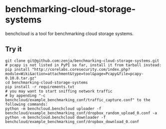 benchmarking-cloud-storage-systems
==================================

benchcloud is a tool for benchmarking cloud storage systems.

Try it
------

    git clone git@github.com:zenja/benchmarking-cloud-storage-systems.git
    # pcapy is not listed in PyPI so far, install it from tarball instead:
    pip install "http://corelabs.coresecurity.com/index.php?module=Wiki&action=attachment&type=tool&page=Pcapy&file=pcapy-0.10.8.tar.gz"
    cd benchmarking-cloud-storage-systems
    pip install -r requirements.txt
    # you may want to start sniffing network traffic
    # by appending "-c benchcloud/example_benchmarking_conf/traffic_capture.conf" to the following commands:
    python -m benchcloud.benchcloud uploader -f benchcloud/example_benchmarking_conf/dropbox_random_upload_0.conf -a
    python -m benchcloud.benchcloud downloader -f benchcloud/example_benchmarking_conf/dropbox_download_0.conf
